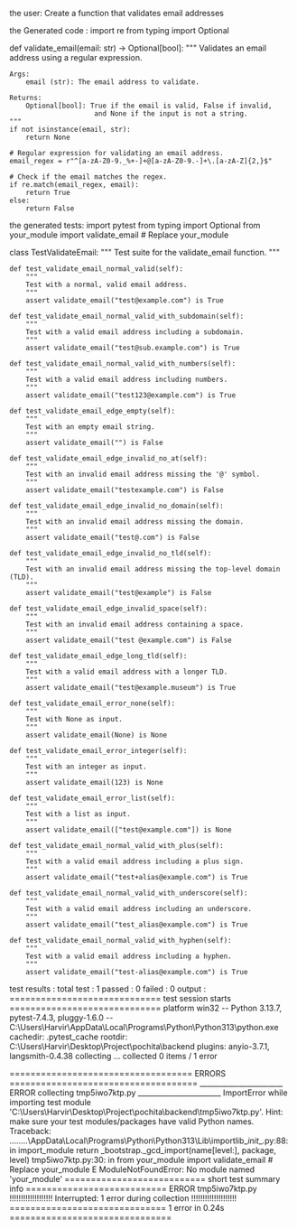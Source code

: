 the user: Create a function that validates email addresses

the Generated code :
import re
from typing import Optional


def validate_email(email: str) -> Optional[bool]:
    """
    Validates an email address using a regular expression.

    Args:
        email (str): The email address to validate.

    Returns:
        Optional[bool]: True if the email is valid, False if invalid,
                         and None if the input is not a string.
    """
    if not isinstance(email, str):
        return None

    # Regular expression for validating an email address.
    email_regex = r"^[a-zA-Z0-9._%+-]+@[a-zA-Z0-9.-]+\.[a-zA-Z]{2,}$"

    # Check if the email matches the regex.
    if re.match(email_regex, email):
        return True
    else:
        return False

the generated tests:
import pytest
from typing import Optional
from your_module import validate_email  # Replace your_module


class TestValidateEmail:
    """
    Test suite for the validate_email function.
    """

    def test_validate_email_normal_valid(self):
        """
        Test with a normal, valid email address.
        """
        assert validate_email("test@example.com") is True

    def test_validate_email_normal_valid_with_subdomain(self):
        """
        Test with a valid email address including a subdomain.
        """
        assert validate_email("test@sub.example.com") is True

    def test_validate_email_normal_valid_with_numbers(self):
        """
        Test with a valid email address including numbers.
        """
        assert validate_email("test123@example.com") is True

    def test_validate_email_edge_empty(self):
        """
        Test with an empty email string.
        """
        assert validate_email("") is False

    def test_validate_email_edge_invalid_no_at(self):
        """
        Test with an invalid email address missing the '@' symbol.
        """
        assert validate_email("testexample.com") is False

    def test_validate_email_edge_invalid_no_domain(self):
        """
        Test with an invalid email address missing the domain.
        """
        assert validate_email("test@.com") is False

    def test_validate_email_edge_invalid_no_tld(self):
        """
        Test with an invalid email address missing the top-level domain (TLD).
        """
        assert validate_email("test@example") is False

    def test_validate_email_edge_invalid_space(self):
        """
        Test with an invalid email address containing a space.
        """
        assert validate_email("test @example.com") is False

    def test_validate_email_edge_long_tld(self):
        """
        Test with a valid email address with a longer TLD.
        """
        assert validate_email("test@example.museum") is True

    def test_validate_email_error_none(self):
        """
        Test with None as input.
        """
        assert validate_email(None) is None

    def test_validate_email_error_integer(self):
        """
        Test with an integer as input.
        """
        assert validate_email(123) is None

    def test_validate_email_error_list(self):
        """
        Test with a list as input.
        """
        assert validate_email(["test@example.com"]) is None

    def test_validate_email_normal_valid_with_plus(self):
        """
        Test with a valid email address including a plus sign.
        """
        assert validate_email("test+alias@example.com") is True

    def test_validate_email_normal_valid_with_underscore(self):
        """
        Test with a valid email address including an underscore.
        """
        assert validate_email("test_alias@example.com") is True

    def test_validate_email_normal_valid_with_hyphen(self):
        """
        Test with a valid email address including a hyphen.
        """
        assert validate_email("test-alias@example.com") is True

test results :
total test : 1
passed : 0
failed : 0
output :
============================= test session starts =============================
platform win32 -- Python 3.13.7, pytest-7.4.3, pluggy-1.6.0 -- C:\Users\Harvir\AppData\Local\Programs\Python\Python313\python.exe
cachedir: .pytest_cache
rootdir: C:\Users\Harvir\Desktop\Project\pochita\backend
plugins: anyio-3.7.1, langsmith-0.4.38
collecting ... collected 0 items / 1 error

=================================== ERRORS ====================================
_______________________ ERROR collecting tmp5iwo7ktp.py _______________________
ImportError while importing test module 'C:\Users\Harvir\Desktop\Project\pochita\backend\tmp5iwo7ktp.py'.
Hint: make sure your test modules/packages have valid Python names.
Traceback:
..\..\..\..\AppData\Local\Programs\Python\Python313\Lib\importlib\__init__.py:88: in import_module
    return _bootstrap._gcd_import(name[level:], package, level)
tmp5iwo7ktp.py:30: in <module>
    from your_module import validate_email  # Replace your_module
E   ModuleNotFoundError: No module named 'your_module'
=========================== short test summary info ===========================
ERROR tmp5iwo7ktp.py
!!!!!!!!!!!!!!!!!!! Interrupted: 1 error during collection !!!!!!!!!!!!!!!!!!!!
============================== 1 error in 0.24s ===============================